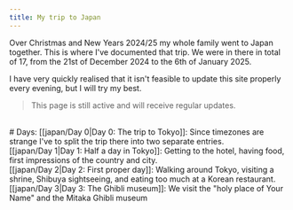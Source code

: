 ```yaml
---
title: My trip to Japan
---
```

Over Christmas and New Years 2024/25 my whole family went to Japan together.
This is where I've documented that trip.
We were in there in total of 17, from the 21st of December 2024 to the 6th of January 2025.

I have very quickly realised that it isn't feasible to update this site properly every evening, but I will try my best.

>This page is still active and will receive regular updates.

<br>
# Days:
[[japan/Day 0|Day 0: The trip to Tokyo]]: Since timezones are strange I've to split the trip there into two separate entries.<br>
[[japan/Day 1|Day 1: Half a day in Tokyo]]: Getting to the hotel, having food, first impressions of the country and city.<br>
[[japan/Day 2|Day 2: First proper day]]: Walking around Tokyo, visiting a shrine, Shibuya sightseeing, and eating too much at a Korean restaurant.<br>
[[japan/Day 3|Day 3: The Ghibli museum]]: We visit the "holy place of Your Name" and the Mitaka Ghibli museum 